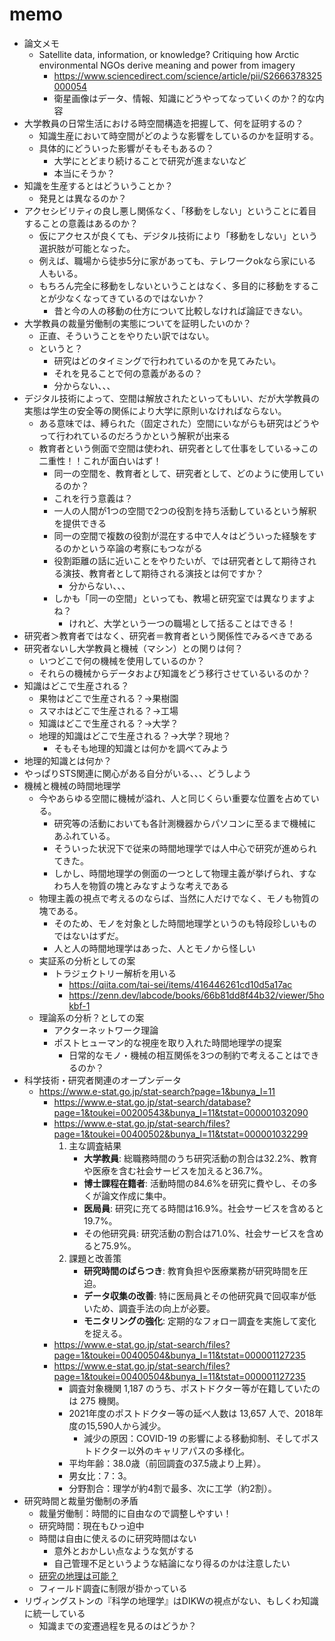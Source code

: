 # memo

- 論文メモ
  - Satellite data, information, or knowledge? Critiquing how Arctic environmental NGOs derive meaning and power from imagery
    - <https://www.sciencedirect.com/science/article/pii/S2666378325000054>
    - 衛星画像はデータ、情報、知識にどうやってなっていくのか？的な内容
- 大学教員の日常生活における時空間構造を把握して、何を証明するの？
  - 知識生産において時空間がどのような影響をしているのかを証明する。
  - 具体的にどういった影響がそもそもあるの？
    - 大学にとどまり続けることで研究が進まないなど
    - 本当にそうか？
- 知識を生産するとはどういうことか？
  - 発見とは異なるのか？
- アクセシビリティの良し悪し関係なく、「移動をしない」ということに着目することの意義はあるのか？
  - 仮にアクセスが良くても、デジタル技術により「移動をしない」という選択肢が可能となった。
  - 例えば、職場から徒歩5分に家があっても、テレワークokなら家にいる人もいる。
  - もちろん完全に移動をしないということはなく、多目的に移動をすることが少なくなってきているのではないか？
    - 昔と今の人の移動の仕方について比較しなければ論証できない。
- 大学教員の裁量労働制の実態についてを証明したいのか？
  - 正直、そういうことをやりたい訳ではない。
  - というと？
    - 研究はどのタイミングで行われているのかを見てみたい。
    - それを見ることで何の意義があるの？
    - 分からない、、、
- デジタル技術によって、空間は解放されたといってもいい、だが大学教員の実態は学生の安全等の関係により大学に原則いなければならない。
  - ある意味では、縛られた（固定された）空間にいながらも研究はどうやって行われているのだろうかという解釈が出来る
  - 教育者という側面で空間は使われ、研究者として仕事をしている→この二重性！！これが面白いはず！
    - 同一の空間を、教育者として、研究者として、どのように使用しているのか？
    - これを行う意義は？
    - 一人の人間が1つの空間で2つの役割を持ち活動しているという解釈を提供できる
    - 同一の空間で複数の役割が混在する中で人々はどういった経験をするのかという卒論の考察にもつながる
    - 役割距離の話に近いことをやりたいが、では研究者として期待される演技、教育者として期待される演技とは何ですか？
      - 分からない、、、
    - しかも「同一の空間」といっても、教場と研究室では異なりますよね？
      - けれど、大学という一つの職場として括ることはできる！
- 研究者＞教育者ではなく、研究者＝教育者という関係性でみるべきである
- 研究者ないし大学教員と機械（マシン）との関りは何？
  - いつどこで何の機械を使用しているのか？
  - それらの機械からデータおよび知識をどう移行させているいるのか？
- 知識はどこで生産される？
  - 果物はどこで生産される？→果樹園
  - スマホはどこで生産される？→工場
  - 知識はどこで生産される？→大学？
  - 地理的知識はどこで生産される？→大学？現地？
    - そもそも地理的知識とは何かを調べてみよう
- 地理的知識とは何か？
- やっぱりSTS関連に関心がある自分がいる、、、どうしよう
- 機械と機械の時間地理学
  - 今やあらゆる空間に機械が溢れ、人と同じくらい重要な位置を占めている。
    - 研究等の活動においても各計測機器からパソコンに至るまで機械にあふれている。
    - そういった状況下で従来の時間地理学では人中心で研究が進められてきた。
    - しかし、時間地理学の側面の一つとして物理主義が挙げられ、すなわち人を物質の塊とみなすような考えである
  - 物理主義の視点で考えるのならば、当然に人だけでなく、モノも物質の塊である。
    - そのため、モノを対象とした時間地理学というのも特段珍しいものではないはずだ。
    - 人と人の時間地理学はあった、人とモノから怪しい
  - 実証系の分析としての案
    - トラジェクトリー解析を用いる
      - <https://qiita.com/tai-sei/items/416446261cd10d5a17ac>
      - <https://zenn.dev/labcode/books/66b81dd8f44b32/viewer/5hokbf-1>
  - 理論系の分析？としての案
    - アクターネットワーク理論
    - ポストヒューマン的な視座を取り入れた時間地理学の提案
      - 日常的なモノ・機械の相互関係を3つの制約で考えることはできるのか？
- 科学技術・研究者関連のオープンデータ
  - <https://www.e-stat.go.jp/stat-search?page=1&bunya_l=11>
    - <https://www.e-stat.go.jp/stat-search/database?page=1&toukei=00200543&bunya_l=11&tstat=000001032090>
    - <https://www.e-stat.go.jp/stat-search/files?page=1&toukei=00400502&bunya_l=11&tstat=000001032299>
      1. 主な調査結果
         - **大学教員**: 総職務時間のうち研究活動の割合は32.2%、教育や医療を含む社会サービスを加えると36.7%。
         - **博士課程在籍者**: 活動時間の84.6%を研究に費やし、その多くが論文作成に集中。
         - **医局員**: 研究に充てる時間は16.9%。社会サービスを含めると19.7%。
         - その他研究員: 研究活動の割合は71.0%、社会サービスを含めると75.9%。
      2. 課題と改善策
         - **研究時間のばらつき**: 教育負担や医療業務が研究時間を圧迫。
         - **データ収集の改善**: 特に医局員とその他研究員で回収率が低いため、調査手法の向上が必要。
         - **モニタリングの強化**: 定期的なフォロー調査を実施して変化を捉える。
    - <https://www.e-stat.go.jp/stat-search/files?page=1&toukei=00400504&bunya_l=11&tstat=000001127235>
    - <https://www.e-stat.go.jp/stat-search/files?page=1&toukei=00400504&bunya_l=11&tstat=000001127235>
      - 調査対象機関 1,187 のうち、ポストドクター等が在籍していたのは 275 機関。
      - 2021年度のポストドクター等の延べ人数は 13,657 人で、2018年度の15,590人から減少。
        - 減少の原因：COVID-19 の影響による移動抑制、そしてポストドクター以外のキャリアパスの多様化。
      - 平均年齢：38.0歳（前回調査の37.5歳より上昇）。
      - 男女比：7：3。
      - 分野割合：理学が約4割で最多、次に工学（約2割）。
- 研究時間と裁量労働制の矛盾
  - 裁量労働制：時間的に自由なので調整しやすい！
  - 研究時間：現在もひっ迫中
  - 時間は自由に使えるのに研究時間はない
    - 意外とおかしい点なような気がする
    - 自己管理不足というような結論になり得るのかは注意したい
  - [研究の地理は可能？](./01_研究の地理学.md)
  - フィールド調査に制限が掛かっている
- リヴィングストンの『科学の地理学』はDIKWの視点がない、もしくわ知識に統一している
  - 知識までの変遷過程を見るのはどうか？
